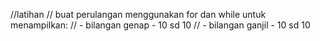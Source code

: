 //latihan
// buat perulangan menggunakan for dan while untuk menampilkan:
    // - bilangan genap  - 10 sd 10
    // - bilangan ganjil - 10 sd 10